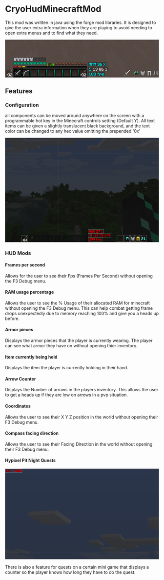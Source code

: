 # CryoHudMinecraftMod
This mod was written in java using the forge mod libraries. It is designed to give the user extra information when they are playing to avoid needing to open extra menus and to find what they need.

![modscreenie](https://github.com/Cryoexn/CryoHudMinecraftMod/blob/master/screenies/ex.png "CryoHud")

## Features
### Configuration
all components can be moved around anywhere on the screen with a programmable hot key in the Minecraft controls setting (Default Y). All text items can be given a slightly translucent black background, and the text color can be changed to any hex value omitting the prepended '0x'

![modscreenie](https://github.com/Cryoexn/CryoHudMinecraftMod/blob/master/screenies/exconf.png "CryoHud")

### HUD Mods
#### Frames per second
Allows for the user to see their Fps (Frames Per Second) without opening the F3 Debug menu.

#### RAM usage percentage
Allows the user to see the % Usage of their allocated RAM for minecraft without opening the F3 Debug menu. This can help combat getting frame drops unexpectedly due to memory reaching 100% and give you a heads up before.

#### Armor pieces
Displays the armor pieces that the player is currently wearing. The player can see what armor they have on without opening thier inventory.

#### Item currently being held
Displays the item the player is currently holding in their hand.

#### Arrow Counter
Displays the Number of arrows in the players inventory. This allows the user to get a heads up if they are low on arrows in a pvp situation.

#### Coordinates 
Allows the user to see their X Y Z position in the world without opening their F3 Debug menu.

#### Compass facing direction
Allows the user to see their Facing Direction in the world without opening their F3 Debug menu.

#### Hypixel Pit Night Quests

![modscreenie](https://github.com/Cryoexn/CryoHudMinecraftMod/blob/master/screenies/exnq.png "CryoHud")

There is also a feature for quests on a certain mini game that displays a counter so the player knows how long they have to do the quest.
